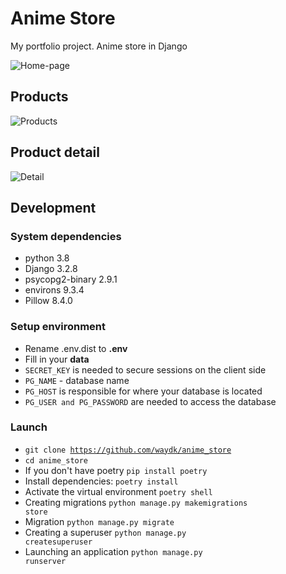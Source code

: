 # Anime Store
My portfolio project. Anime store in Django

![Home-page](https://user-images.githubusercontent.com/77948380/142824175-45267df1-9f9d-4e37-a499-a8b34e0836d8.png)

## Products
![Products](https://user-images.githubusercontent.com/77948380/142823838-9e56032b-7923-497e-895c-c050a4a3df42.png)

## Product detail
![Detail](https://user-images.githubusercontent.com/77948380/142824014-ca7d1e5a-19a6-4f61-a332-5fd7d7a11187.png)


## Development
### System dependencies
* python 3.8
* Django 3.2.8
* psycopg2-binary 2.9.1
* environs 9.3.4
* Pillow 8.4.0

### Setup environment
* Rename .env.dist to <b>.env</b>
* Fill in your <b>data</b>
* <code>SECRET_KEY</code> is needed to secure sessions on the client side
* <code>PG_NAME</code> - database name
* <code>PG_HOST</code> is responsible for where your database is located
* <code>PG_USER and PG_PASSWORD</code> are needed to access the database


### Launch
* <code>git clone https://github.com/waydk/anime_store</code>
* <code>cd anime_store</code>
* If you don't have poetry <code>pip install poetry</code>
* Install dependencies: <code>poetry install</code>
* Activate the virtual environment <code>poetry shell</code>
* Creating migrations <code>python manage.py makemigrations store</code>
* Migration <code>python manage.py migrate</code>
* Creating a superuser <code>python manage.py createsuperuser</code>
* Launching an application <code>python manage.py runserver</code>
